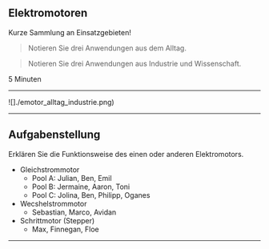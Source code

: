 ## Elektromotoren

Kurze Sammlung an Einsatzgebieten!

> Notieren Sie drei Anwendungen aus dem Alltag.

> Notieren Sie drei Anwendungen aus Industrie und Wissenschaft.

5 Minuten

---

![]./emotor_alltag_industrie.png)

---

## Aufgabenstellung

Erklären Sie die Funktionsweise des einen oder anderen Elektromotors.

- Gleichstrommotor
    - Pool A: Julian, Ben, Emil
    - Pool B: Jermaine, Aaron, Toni
    - Pool C: Jolina, Ben, Philipp, Oganes
- Wecshelstrommotor
    - Sebastian, Marco, Avidan
- Schrittmotor (Stepper)
    - Max, Finnegan, Floe

---

